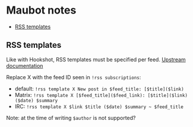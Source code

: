 # Maubot notes

<!-- START doctoc generated TOC please keep comment here to allow auto update -->
<!-- DON'T EDIT THIS SECTION, INSTEAD RE-RUN doctoc TO UPDATE -->

- [RSS templates](#rss-templates)

<!-- END doctoc generated TOC please keep comment here to allow auto update -->

## RSS templates

Like with Hookshot, RSS templates must be specified per feed.
[Upstream documentation](https://github.com/maubot/rss/blob/master/README.md#templates)

Replace X with the feed ID seen in `!rss subscriptions`:

- default: `!rss template X New post in $feed_title: [$title]($link)`
- Matrix: `!rss template X [$feed_title]($feed_link): [$title]($link) ($date) $summary`
- IRC: `!rss template X $link $title ($date) $summary ~ $feed_title`

Note: at the time of writing `$author` is not supported?
